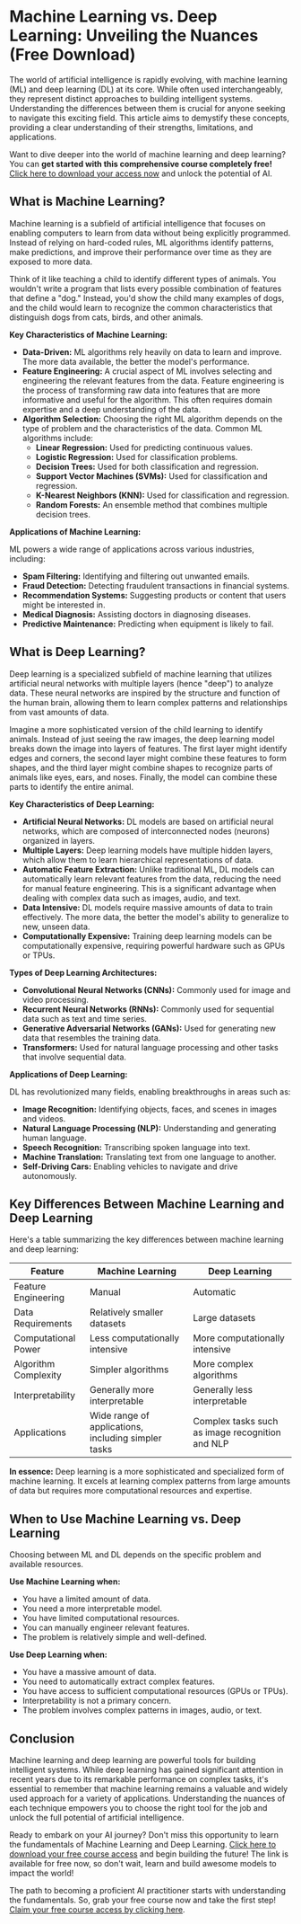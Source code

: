 # Machine Learning vs. Deep Learning: Unveiling the Nuances (Free Download)

The world of artificial intelligence is rapidly evolving, with machine learning (ML) and deep learning (DL) at its core. While often used interchangeably, they represent distinct approaches to building intelligent systems. Understanding the differences between them is crucial for anyone seeking to navigate this exciting field. This article aims to demystify these concepts, providing a clear understanding of their strengths, limitations, and applications.

Want to dive deeper into the world of machine learning and deep learning? You can **get started with this comprehensive course completely free!** [Click here to download your access now](https://udemywork.com/ml-i-dl) and unlock the potential of AI.

## What is Machine Learning?

Machine learning is a subfield of artificial intelligence that focuses on enabling computers to learn from data without being explicitly programmed. Instead of relying on hard-coded rules, ML algorithms identify patterns, make predictions, and improve their performance over time as they are exposed to more data.

Think of it like teaching a child to identify different types of animals. You wouldn't write a program that lists every possible combination of features that define a "dog." Instead, you'd show the child many examples of dogs, and the child would learn to recognize the common characteristics that distinguish dogs from cats, birds, and other animals.

**Key Characteristics of Machine Learning:**

*   **Data-Driven:** ML algorithms rely heavily on data to learn and improve. The more data available, the better the model's performance.
*   **Feature Engineering:** A crucial aspect of ML involves selecting and engineering the relevant features from the data. Feature engineering is the process of transforming raw data into features that are more informative and useful for the algorithm. This often requires domain expertise and a deep understanding of the data.
*   **Algorithm Selection:** Choosing the right ML algorithm depends on the type of problem and the characteristics of the data. Common ML algorithms include:
    *   **Linear Regression:** Used for predicting continuous values.
    *   **Logistic Regression:** Used for classification problems.
    *   **Decision Trees:** Used for both classification and regression.
    *   **Support Vector Machines (SVMs):** Used for classification and regression.
    *   **K-Nearest Neighbors (KNN):** Used for classification and regression.
    *   **Random Forests:** An ensemble method that combines multiple decision trees.

**Applications of Machine Learning:**

ML powers a wide range of applications across various industries, including:

*   **Spam Filtering:** Identifying and filtering out unwanted emails.
*   **Fraud Detection:** Detecting fraudulent transactions in financial systems.
*   **Recommendation Systems:** Suggesting products or content that users might be interested in.
*   **Medical Diagnosis:** Assisting doctors in diagnosing diseases.
*   **Predictive Maintenance:** Predicting when equipment is likely to fail.

## What is Deep Learning?

Deep learning is a specialized subfield of machine learning that utilizes artificial neural networks with multiple layers (hence "deep") to analyze data. These neural networks are inspired by the structure and function of the human brain, allowing them to learn complex patterns and relationships from vast amounts of data.

Imagine a more sophisticated version of the child learning to identify animals. Instead of just seeing the raw images, the deep learning model breaks down the image into layers of features. The first layer might identify edges and corners, the second layer might combine these features to form shapes, and the third layer might combine shapes to recognize parts of animals like eyes, ears, and noses. Finally, the model can combine these parts to identify the entire animal.

**Key Characteristics of Deep Learning:**

*   **Artificial Neural Networks:** DL models are based on artificial neural networks, which are composed of interconnected nodes (neurons) organized in layers.
*   **Multiple Layers:** Deep learning models have multiple hidden layers, which allow them to learn hierarchical representations of data.
*   **Automatic Feature Extraction:** Unlike traditional ML, DL models can automatically learn relevant features from the data, reducing the need for manual feature engineering. This is a significant advantage when dealing with complex data such as images, audio, and text.
*   **Data Intensive:** DL models require massive amounts of data to train effectively. The more data, the better the model's ability to generalize to new, unseen data.
*   **Computationally Expensive:** Training deep learning models can be computationally expensive, requiring powerful hardware such as GPUs or TPUs.

**Types of Deep Learning Architectures:**

*   **Convolutional Neural Networks (CNNs):** Commonly used for image and video processing.
*   **Recurrent Neural Networks (RNNs):** Commonly used for sequential data such as text and time series.
*   **Generative Adversarial Networks (GANs):** Used for generating new data that resembles the training data.
*   **Transformers:** Used for natural language processing and other tasks that involve sequential data.

**Applications of Deep Learning:**

DL has revolutionized many fields, enabling breakthroughs in areas such as:

*   **Image Recognition:** Identifying objects, faces, and scenes in images and videos.
*   **Natural Language Processing (NLP):** Understanding and generating human language.
*   **Speech Recognition:** Transcribing spoken language into text.
*   **Machine Translation:** Translating text from one language to another.
*   **Self-Driving Cars:** Enabling vehicles to navigate and drive autonomously.

## Key Differences Between Machine Learning and Deep Learning

Here's a table summarizing the key differences between machine learning and deep learning:

| Feature           | Machine Learning                               | Deep Learning                               |
| ----------------- | --------------------------------------------- | --------------------------------------------- |
| Feature Engineering | Manual                                       | Automatic                                       |
| Data Requirements   | Relatively smaller datasets                   | Large datasets                                |
| Computational Power | Less computationally intensive                 | More computationally intensive                 |
| Algorithm Complexity| Simpler algorithms                             | More complex algorithms                         |
| Interpretability  | Generally more interpretable                  | Generally less interpretable                 |
| Applications      | Wide range of applications, including simpler tasks | Complex tasks such as image recognition and NLP |

**In essence:** Deep learning is a more sophisticated and specialized form of machine learning. It excels at learning complex patterns from large amounts of data but requires more computational resources and expertise.

## When to Use Machine Learning vs. Deep Learning

Choosing between ML and DL depends on the specific problem and available resources.

**Use Machine Learning when:**

*   You have a limited amount of data.
*   You need a more interpretable model.
*   You have limited computational resources.
*   You can manually engineer relevant features.
*   The problem is relatively simple and well-defined.

**Use Deep Learning when:**

*   You have a massive amount of data.
*   You need to automatically extract complex features.
*   You have access to sufficient computational resources (GPUs or TPUs).
*   Interpretability is not a primary concern.
*   The problem involves complex patterns in images, audio, or text.

## Conclusion

Machine learning and deep learning are powerful tools for building intelligent systems. While deep learning has gained significant attention in recent years due to its remarkable performance on complex tasks, it's essential to remember that machine learning remains a valuable and widely used approach for a variety of applications. Understanding the nuances of each technique empowers you to choose the right tool for the job and unlock the full potential of artificial intelligence.

Ready to embark on your AI journey? Don't miss this opportunity to learn the fundamentals of Machine Learning and Deep Learning. [Click here to download your free course access](https://udemywork.com/ml-i-dl) and begin building the future! The link is available for free now, so don't wait, learn and build awesome models to impact the world!

The path to becoming a proficient AI practitioner starts with understanding the fundamentals. So, grab your free course now and take the first step! [Claim your free course access by clicking here](https://udemywork.com/ml-i-dl).
